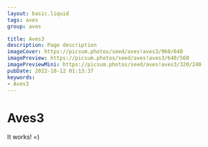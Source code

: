 ```yaml
---
layout: basic.liquid
tags: aves
group: aves

title: Aves3
description: Page description
imageCover: https://picsum.photos/seed/aves!aves3/960/640
imagePreview: https://picsum.photos/seed/aves!aves3/640/560
imagePreviewMini: https://picsum.photos/seed/aves!aves3/320/240
pubDate: 2022-10-12 01:13:37
keywords:
- Aves3
---
```


# Aves3

It works! =)
